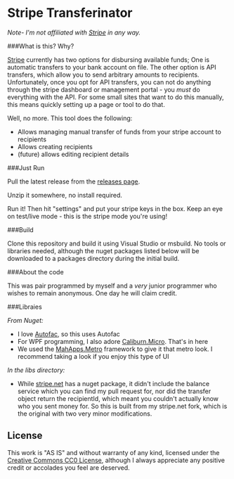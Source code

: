 Stripe Transferinator
==============

*Note- I'm not affiliated with [Stripe](https://stripe.com) in any way.*


###What is this?  Why?


[Stripe](https://stripe.com) currently has two options for disbursing available funds; 
One is automatic transfers to your bank account on file.  The other option is API transfers, which
allow you to send arbitrary amounts to recipients.  Unfortunately, once you opt for API transfers, you can
not do anything through the stripe dashboard or management portal - you *must* do everything with the API.
For some small sites that want to do this manually, this means quickly setting up a page or tool to do that.

Well, no more.  This tool does the following:

+ Allows managing manual transfer of funds from your stripe account to recipients
+ Allows creating recipients
+ (future) allows editing recipient details


###Just Run


Pull the latest release from the [releases page](https://github.com/PhilipRieck/StripeTransfer/releases).

Unzip it somewhere, no install required.

Run it! Then hit "settings" and put your stripe keys in the box.  Keep an eye on test/live mode - this is the stripe mode you're using!


###Build 

Clone this repository and build it using Visual Studio or msbuild.  No tools or libraries needed, although the nuget packages listed below will be downloaded to a packages directory during the initial build.


###About the code

This was pair programmed by myself and a _very_ junior programmer who wishes to remain anonymous.
One day he will claim credit.

###Libraies

*From Nuget:*

+ I love [Autofac](http://autofac.org/), so this uses Autofac
+ For WPF programming, I also adore [Caliburn.Micro](http://caliburnmicro.codeplex.com/).  That's in here
+ We used the [MahApps.Metro](http://mahapps.com/MahApps.Metro/) framework to give it that metro look.  I recommend taking a look if you enjoy this type of UI

*In the libs directory:*

+ While [stripe.net](https://github.com/jaymedavis/stripe.net) has a nuget package, it didn't include the balance service	which you can find my pull request for, nor did the transfer object return the recipientId, which meant you couldn't actually know who you sent money for.  So this is built from my stripe.net fork, which is the original with two very minor modifications.



License
--------

This work is "AS IS" and without warranty of any kind, licensed under the [Creative Commons CC0 License](http://creativecommons.org/publicdomain/zero/1.0/), although I always appreciate any positive credit or accolades you feel are deserved.
